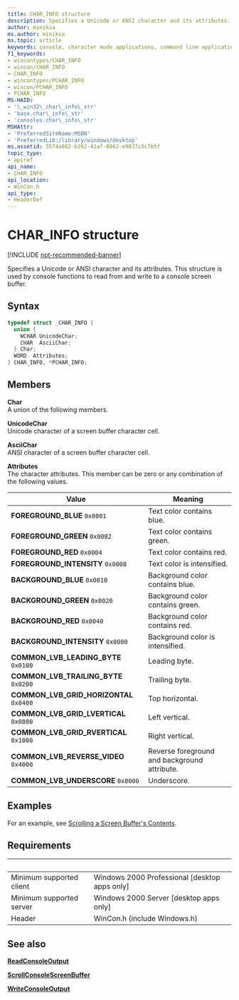 ```yaml
---
title: CHAR_INFO structure
description: Specifies a Unicode or ANSI character and its attributes. This structure is used by console functions to read from and write to a console screen buffer.
author: miniksa
ms.author: miniksa
ms.topic: article
keywords: console, character mode applications, command line applications, terminal applications, console api
f1_keywords: 
- wincontypes/CHAR_INFO
- wincon/CHAR_INFO
- CHAR_INFO
- wincontypes/PCHAR_INFO
- wincon/PCHAR_INFO
- PCHAR_INFO
MS-HAID:
- '\_win32\_char\_info\_str'
- 'base.char\_info\_str'
- 'consoles.char\_info\_str'
MSHAttr:
- 'PreferredSiteName:MSDN'
- 'PreferredLib:/library/windows/desktop'
ms.assetid: 5574a862-b262-41af-8862-e9837c5c7b5f
topic_type:
- apiref
api_name:
- CHAR_INFO
api_location:
- WinCon.h
api_type:
- HeaderDef
---
```


# CHAR\_INFO structure

[!INCLUDE [not-recommended-banner](./includes/not-recommended-banner.md)]

Specifies a Unicode or ANSI character and its attributes. This structure is used by console functions to read from and write to a console screen buffer.

## Syntax

```C
typedef struct _CHAR_INFO {
  union {
    WCHAR UnicodeChar;
    CHAR  AsciiChar;
  } Char;
  WORD  Attributes;
} CHAR_INFO, *PCHAR_INFO;
```

## Members

**Char**  
A union of the following members.

**UnicodeChar**  
Unicode character of a screen buffer character cell.

**AsciiChar**  
ANSI character of a screen buffer character cell.

**Attributes**  
The character attributes. This member can be zero or any combination of the following values.

| Value | Meaning |
|-|-|
| **FOREGROUND_BLUE** `0x0001` | Text color contains blue. |
| **FOREGROUND_GREEN** `0x0002` | Text color contains green. |
| **FOREGROUND_RED** `0x0004` | Text color contains red. |
| **FOREGROUND_INTENSITY** `0x0008` | Text color is intensified. |
| **BACKGROUND_BLUE** `0x0010` | Background color contains blue. |
| **BACKGROUND_GREEN** `0x0020` | Background color contains green. |
| **BACKGROUND_RED** `0x0040` | Background color contains red. |
| **BACKGROUND_INTENSITY** `0x0080` | Background color is intensified. |
| **COMMON_LVB_LEADING_BYTE** `0x0100` | Leading byte. |
| **COMMON_LVB_TRAILING_BYTE** `0x0200` | Trailing byte. |
| **COMMON_LVB_GRID_HORIZONTAL** `0x0400` | Top horizontal. |
| **COMMON_LVB_GRID_LVERTICAL** `0x0800` | Left vertical. |
| **COMMON_LVB_GRID_RVERTICAL** `0x1000` | Right vertical. |
| **COMMON_LVB_REVERSE_VIDEO** `0x4000` | Reverse foreground and background attribute. |
| **COMMON_LVB_UNDERSCORE** `0x8000` | Underscore. |

## Examples

For an example, see [Scrolling a Screen Buffer's Contents](scrolling-a-screen-buffer-s-contents.md).

## Requirements

| &nbsp; | &nbsp; |
|-|-|
| Minimum supported client | Windows 2000 Professional \[desktop apps only\] |
| Minimum supported server | Windows 2000 Server \[desktop apps only\] |
| Header | WinCon.h (include Windows.h) |

## See also

[**ReadConsoleOutput**](readconsoleoutput.md)

[**ScrollConsoleScreenBuffer**](scrollconsolescreenbuffer.md)

[**WriteConsoleOutput**](writeconsoleoutput.md)
